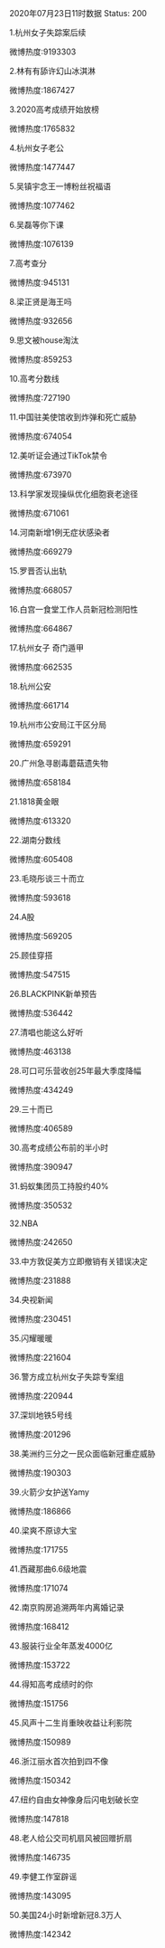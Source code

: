 2020年07月23日11时数据
Status: 200

1.杭州女子失踪案后续

微博热度:9193303

2.林有有舔许幻山冰淇淋

微博热度:1867427

3.2020高考成绩开始放榜

微博热度:1765832

4.杭州女子老公

微博热度:1477447

5.吴镇宇念王一博粉丝祝福语

微博热度:1077462

6.吴磊等你下课

微博热度:1076139

7.高考查分

微博热度:945131

8.梁正贤是海王吗

微博热度:932656

9.思文被house淘汰

微博热度:859253

10.高考分数线

微博热度:727190

11.中国驻美使馆收到炸弹和死亡威胁

微博热度:674054

12.美听证会通过TikTok禁令

微博热度:673970

13.科学家发现操纵优化细胞衰老途径

微博热度:671061

14.河南新增1例无症状感染者

微博热度:669279

15.罗晋否认出轨

微博热度:668057

16.白宫一食堂工作人员新冠检测阳性

微博热度:664867

17.杭州女子 奇门遁甲

微博热度:662535

18.杭州公安

微博热度:661714

19.杭州市公安局江干区分局

微博热度:659291

20.广州急寻剧毒蘑菇遗失物

微博热度:658184

21.1818黄金眼

微博热度:613320

22.湖南分数线

微博热度:605408

23.毛晓彤谈三十而立

微博热度:593618

24.A股

微博热度:569205

25.顾佳穿搭

微博热度:547515

26.BLACKPINK新单预告

微博热度:536442

27.清唱也能这么好听

微博热度:463138

28.可口可乐营收创25年最大季度降幅

微博热度:434249

29.三十而已

微博热度:406589

30.高考成绩公布前的半小时

微博热度:390947

31.蚂蚁集团员工持股约40%

微博热度:350532

32.NBA

微博热度:242650

33.中方敦促美方立即撤销有关错误决定

微博热度:231888

34.央视新闻

微博热度:230451

35.闪耀暖暖

微博热度:221604

36.警方成立杭州女子失踪专案组

微博热度:220944

37.深圳地铁5号线

微博热度:201296

38.美洲约三分之一民众面临新冠重症威胁

微博热度:190303

39.火箭少女护送Yamy

微博热度:186866

40.梁爽不原谅大宝

微博热度:171755

41.西藏那曲6.6级地震

微博热度:171074

42.南京购房追溯两年内离婚记录

微博热度:168412

43.服装行业全年蒸发4000亿

微博热度:153722

44.得知高考成绩时的你

微博热度:151756

45.风声十二生肖重映收益让利影院

微博热度:150989

46.浙江丽水首次拍到四不像

微博热度:150342

47.纽约自由女神像身后闪电划破长空

微博热度:147818

48.老人给公交司机扇风被回赠折扇

微博热度:146735

49.李健工作室辟谣

微博热度:143095

50.美国24小时新增新冠8.3万人

微博热度:142342


